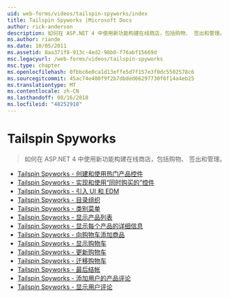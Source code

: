 ```yaml
---
uid: web-forms/videos/tailspin-spyworks/index
title: Tailspin Spyworks |Microsoft Docs
author: rick-anderson
description: 如何在 ASP.NET 4 中使用新功能构建在线商店，包括购物、 签出和管理。
ms.author: riande
ms.date: 10/05/2011
ms.assetid: 8aa371f8-913c-4ed2-98b0-f76abf15669d
msc.legacyurl: /web-forms/videos/tailspin-spyworks
msc.type: chapter
ms.openlocfilehash: 0fbbc6e0ca1d13effe5d7f157e3f0dc5502578c6
ms.sourcegitcommit: 45ac74e400f9f2b7dbded66297730f6f14a4eb25
ms.translationtype: MT
ms.contentlocale: zh-CN
ms.lasthandoff: 08/16/2018
ms.locfileid: "48252918"
---
```

<a name="tailspin-spyworks"></a>Tailspin Spyworks
====================
> 如何在 ASP.NET 4 中使用新功能构建在线商店，包括购物、 签出和管理。


- [Tailspin Spyworks - 创建和使用热门产品控件](tailspin-spyworks-creating-and-using-the-popular-products-control.md)
- [Tailspin Spyworks - 实现和使用“同时购买的”控件](tailspin-spyworks-implementing-and-using-the-also-purchased-control.md)
- [Tailspin Spyworks - 引入 UI 和 EDM](tailspin-spyworks-intro-ui-and-edm.md)
- [Tailspin Spyworks - 目录组织](tailspin-spyworks-directory-organization.md)
- [Tailspin Spyworks - 类别菜单](tailspin-spyworks-category-menu.md)
- [Tailspin Spyworks - 显示产品列表](tailspin-spyworks-display-the-product-list.md)
- [Tailspin Spyworks - 显示每个产品的详细信息](tailspin-spyworks-display-per-product-details.md)
- [Tailspin Spyworks - 向购物车添加商品](tailspin-spyworks-adding-items-to-the-shopping-cart.md)
- [Tailspin Spyworks - 显示购物车](tailspin-spyworks-display-shopping-cart.md)
- [Tailspin Spyworks - 更新购物车](tailspin-spyworks-update-the-shopping-cart.md)
- [Tailspin Spyworks - 迁移购物车](tailspin-spyworks-migrate-the-shopping-cart.md)
- [Tailspin Spyworks - 最后结帐](tailspin-spyworks-final-check-out.md)
- [Tailspin Spyworks - 添加用户的产品评论](tailspin-spyworks-adding-user-product-reviews.md)
- [Tailspin Spyworks - 显示用户评论](tailspin-spyworks-displaying-user-reviews.md)
